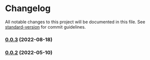 # Changelog

All notable changes to this project will be documented in this file. See [standard-version](https://github.com/conventional-changelog/standard-version) for commit guidelines.

### [0.0.3](https://github.com/MediaComem/open-co2/compare/v0.5.0...v0.0.3) (2022-08-18)

### [0.0.2](https://github.com/MediaComem/open-co2/compare/v0.2.0...v0.0.2) (2022-05-10)
